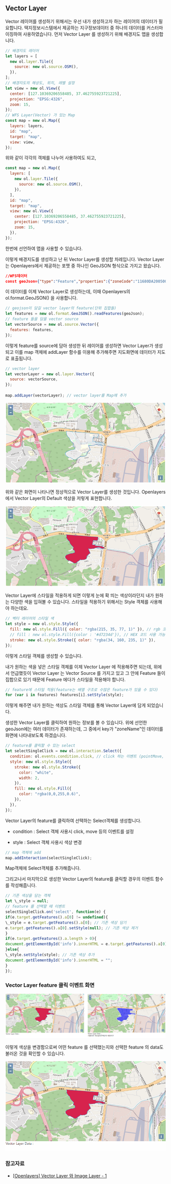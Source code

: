 ## Vector Layer

Vector 레이어를 생성하기 위해서는 우선 내가 생성하고자 하는 레이어의 데이터가 필요합니다.
택지정보시스템에서 제공하는 지구정보데이터 중 하나의 데이터를 커스터마이징하여 사용하였습니다.
먼저 Vector Layer 를 생성하기 위해 배경지도 맵을 생성합니다.

```jsx
// 배경지도 레이어
let layers = [
  new ol.layer.Tile({
    source: new ol.source.OSM(),
  }),
];
// 배경지도의 해상도, 위치, 레벨 설정
let view = new ol.View({
  center: [127.10369206558485, 37.462755923721225],
  projection: "EPSG:4326",
  zoom: 15,
});
// WFS Layer(Vector) 가 있는 Map
const map = new ol.Map({
  layers: layers,
  id: "map",
  target: "map",
  view: view,
});
```

위와 같이 각각의 객체를 나누어 사용하여도 되고,

```jsx
const map = new ol.Map({
  layers: [
    new ol.layer.Tile({
      source: new ol.source.OSM(),
    }),
  ],
  id: "map",
  target: "map",
  view: new ol.View({
    center: [127.10369206558485, 37.462755923721225],
    projection: "EPSG:4326",
    zoom: 15,
  }),
});
```

한번에 선언하여 맵을 사용할 수 있습니다.

이렇게 배경지도를 생성하고 난 뒤 Vector Layer를 생성할 차레입니다.
Vector Layer는 Openlayers에서 제공하는 포맷 중 하나인 GeoJSON 형식으로 가지고 왔습니다.

```json
//WFS데이터
const geoJson={"type":"Feature","properties":{"zoneCode":"11680DA2005001","zoneName":"서울세곡국민임대주택단지예정지구","stepCode":"PC"},"geometry":{"type":"Polygon","coordinates":[[[127.1063733,37.4640793,0.0],[127.1063833,37.4641394,0.0],[127.1064778,37.464681,0.0],[127.1047184,37.464804,0.0],[127.1044987,37.4648193,0.0],[127.1037383,37.4648909,0.0],[127.1029872,37.4649399,0.0],[127.1026356,37.4649628,0.0],[127.10166,37.4650265,0.0],[127.1006197,37.465108,0.0],[127.1005497,37.4651136,0.0],[127.1005075,37.4651169,0.0],[127.1004826,37.4651194,0.0],[127.0996025,37.4652087,0.0],[127.0995163,37.4652174,0.0],[127.0995566,37.4651815,0.0],[127.0995902,37.4650503,0.0],[127.0996391,37.4649353,0.0],[127.0996492,37.4648481,0.0],[127.0996378,37.4647666,0.0],[127.0995942,37.4645815,0.0],[127.0997194,37.4643419,0.0],[127.0997588,37.4642833,0.0],[127.0998869,37.4640891,0.0],[127.0999187,37.4640408,0.0],[127.099968,37.4639661,0.0],[127.100238,37.4637608,0.0],[127.1002862,37.4635808,0.0],[127.100413,37.4632244,0.0],[127.100717,37.4628659,0.0],[127.1010823,37.4625112,0.0],[127.1011359,37.4623895,0.0],[127.1011282,37.4623793,0.0],[127.1011405,37.4623342,0.0],[127.10111,37.4623069,0.0],[127.101091,37.4622772,0.0],[127.1010568,37.4622081,0.0],[127.1010621,37.4621719,0.0],[127.1010357,37.4621446,0.0],[127.1010185,37.4621271,0.0],[127.1009859,37.4621228,0.0],[127.1009717,37.4621031,0.0],[127.1009725,37.4620688,0.0],[127.101006,37.4620237,0.0],[127.1010133,37.4619893,0.0],[127.101021,37.4619745,0.0],[127.1010378,37.4619419,0.0],[127.1010406,37.461939,0.0],[127.1010821,37.4618966,0.0],[127.1011887,37.4618516,0.0],[127.1012469,37.4618361,0.0],[127.1012522,37.4618358,0.0],[127.1013267,37.4618279,0.0],[127.1013299,37.4617598,0.0],[127.1013435,37.4617261,0.0],[127.1013516,37.4616894,0.0],[127.1013678,37.4616447,0.0],[127.1013689,37.4615936,0.0],[127.1013776,37.4615446,0.0],[127.1014264,37.4614878,0.0],[127.1013141,37.4613057,0.0],[127.1012766,37.461283,0.0],[127.1012668,37.4612785,0.0],[127.1011796,37.4612724,0.0],[127.1010823,37.4612335,0.0],[127.1008972,37.4611763,0.0],[127.1007006,37.4611592,0.0],[127.1004587,37.4611275,0.0],[127.0995616,37.460774,0.0],[127.0993922,37.4605753,0.0],[127.0993402,37.460487,0.0],[127.0993505,37.4602831,0.0],[127.0994026,37.4601428,0.0],[127.0995651,37.4599418,0.0],[127.0996856,37.4598223,0.0],[127.0997964,37.4597234,0.0],[127.0999333,37.4596142,0.0],[127.100106,37.4595595,0.0],[127.1003036,37.4595856,0.0],[127.1003149,37.4595794,0.0],[127.1003386,37.4595663,0.0],[127.1010049,37.4591995,0.0],[127.1013932,37.4589725,0.0],[127.1016008,37.4590387,0.0],[127.1018291,37.4591827,0.0],[127.1019657,37.4593498,0.0],[127.1021106,37.4594236,0.0],[127.1021445,37.4594393,0.0],[127.1022708,37.459521,0.0],[127.1022995,37.4595387,0.0],[127.102646,37.4598674,0.0],[127.1026827,37.4597781,0.0],[127.1027003,37.4597329,0.0],[127.1028087,37.4597254,0.0],[127.1029542,37.4597325,0.0],[127.103073,37.4597611,0.0],[127.1031674,37.459766,0.0],[127.1032543,37.4597701,0.0],[127.1034514,37.4597574,0.0],[127.1035588,37.4598353,0.0],[127.1036495,37.4598677,0.0],[127.1038207,37.459932,0.0],[127.1038999,37.4600065,0.0],[127.1039547,37.4600568,0.0],[127.1039812,37.4601836,0.0],[127.1039864,37.4602315,0.0],[127.1039861,37.4602688,0.0],[127.1039978,37.4602688,0.0],[127.1039919,37.4604538,0.0],[127.1040353,37.4605576,0.0],[127.1040582,37.4605856,0.0],[127.1041827,37.4607269,0.0],[127.1042611,37.460802,0.0],[127.1043109,37.4608172,0.0],[127.1044202,37.4609565,0.0],[127.1044388,37.460985,0.0],[127.1044841,37.4610294,0.0],[127.1045325,37.4610566,0.0],[127.1046371,37.4610998,0.0],[127.1047922,37.46116,0.0],[127.1047616,37.4612636,0.0],[127.1046237,37.4614448,0.0],[127.1045623,37.4616124,0.0],[127.1045229,37.4616837,0.0],[127.1044829,37.4617559,0.0],[127.104477,37.4617746,0.0],[127.104353,37.4621748,0.0],[127.104717,37.4621546,0.0],[127.1048787,37.4621611,0.0],[127.1049343,37.4621545,0.0],[127.1050422,37.4621417,0.0],[127.1051403,37.4621462,0.0],[127.1052828,37.4621705,0.0],[127.10562,37.4621785,0.0],[127.105668,37.4622361,0.0],[127.1059373,37.4623546,0.0],[127.1061539,37.4624013,0.0],[127.1061791,37.4624068,0.0],[127.1063594,37.4624174,0.0],[127.106479,37.4624244,0.0],[127.1066839,37.462411,0.0],[127.1068918,37.46237,0.0],[127.1071967,37.4622332,0.0],[127.1073135,37.4621808,0.0],[127.1074382,37.4621858,0.0],[127.1075262,37.4621894,0.0],[127.1077909,37.4622245,0.0],[127.1078208,37.4624344,0.0],[127.1078376,37.4624651,0.0],[127.1076816,37.4625014,0.0],[127.1074559,37.4625457,0.0],[127.1074139,37.4625539,0.0],[127.1074334,37.4626746,0.0],[127.1074223,37.4626756,0.0],[127.107347,37.4626816,0.0],[127.1071586,37.4626968,0.0],[127.1069913,37.4627112,0.0],[127.1069498,37.4627147,0.0],[127.1067477,37.4627298,0.0],[127.1067228,37.4627336,0.0],[127.1066783,37.4627404,0.0],[127.1066767,37.4627406,0.0],[127.1064691,37.4627552,0.0],[127.1064221,37.4627602,0.0],[127.1062607,37.4627751,0.0],[127.1061922,37.4627809,0.0],[127.1060057,37.4627942,0.0],[127.1059456,37.462799,0.0],[127.105826,37.4628083,0.0],[127.1058291,37.4628309,0.0],[127.1058298,37.4628366,0.0],[127.1058516,37.4629966,0.0],[127.1058023,37.4630001,0.0],[127.1054841,37.4630227,0.0],[127.1054475,37.4630262,0.0],[127.1053363,37.4630338,0.0],[127.1053006,37.4630167,0.0],[127.1052331,37.4630225,0.0],[127.1053323,37.4637225,0.0],[127.1053377,37.46376,0.0],[127.1053425,37.4637941,0.0],[127.1053602,37.4637983,0.0],[127.1053776,37.4638025,0.0],[127.1053942,37.463971,0.0],[127.1054661,37.4639647,0.0],[127.1054919,37.4639616,0.0],[127.1055527,37.4639557,0.0],[127.1057135,37.463944,0.0],[127.1058477,37.4639327,0.0],[127.1061737,37.4639029,0.0],[127.1063419,37.4638908,0.0],[127.1063486,37.4639312,0.0],[127.1063733,37.4640793,0.0]]]}};
```

이 데이터를 이제 Vector Layer로 생성하는데, 이때 Openlayers의 ol.format.GeoJSON() 을 사용합니다.

```jsx
// geojson이 담길 vector layer의 feature(단위 집합들)
let features = new ol.format.GeoJSON().readFeatures(geoJson);
// feature 들을 담을 vector source
let vectorSource = new ol.source.Vector({
  features: features,
});
```

이렇게 feature를 source에 담아 생성한 뒤 레이어를 생성하면 Vector Layer가 생성되고 이를 map 객체에 addLayer 함수를 이용해 추가해주면 지도화면에 데이터가 지도로 표출됩니다.

```jsx
// vector layer
let vectorLayer = new ol.layer.Vector({
  source: vectorSource,
});

map.addLayer(vectorLayer); // vector layer를 Map에 추가
```

![](../img/vector.png)

위와 같은 화면이 나타나면 정상적으로 Vector Layer를 생성한 것입니다.
Openlayers 에서 Vector Layer의 Default 색상을 저렇게 표현합니다.

![](../img/vector1.png)

Vector Layer에 스타일을 적용하게 되면 이렇게 눈에 확 띄는 색상이라던지 내가 원하는 다양한 색을 입혀볼 수 있습니다.
스타일을 적용하기 위해서는 Style 객체를 사용해야 하는데요.

```jsx
// 벡터 레이어의 스타일 색
let style = new ol.style.Style({
  fill: new ol.style.Fill({ color: "rgba(215, 35, 77, 1)" }), // rgb 코드 사용 가능
  // fill : new ol.style.Fill({color : '#d7234d'}), // HEX 코드 사용 가능
  stroke: new ol.style.Stroke({ color: "rgba(34, 160, 235, 1)" }),
});
```

이렇게 스타일 객체를 생성할 수 있습니다.

내가 원하는 색을 넣은 스타일 객체를 이제 Vector Layer 에 적용해주면 되는데, 위에서 언급했듯이 Vector Layer 는 Vector Source 를 가지고 있고 그 안에 Feature 들이 집합으로 있기 때문에 Feature 에다가 스타일을 적용해야 합니다.

```jsx
// feature에 스타일 적용(feature는 배열 구조로 수많은 feature가 있을 수 있다)
for (var i in features) features[i].setStyle(style);
```

이렇게 해주면 내가 원하는 색상도 스타일 객체를 통해 Vector Layer에 담게 되었습니다.

생성한 Vector Layer를 클릭하여 원하는 정보를 볼 수 있습니다.
위에 선언한 geoJson에는 여러 데이터가 존재하는데, 그 중에서 key가 "zoneName"인 데이터를 화면에 나타내보도록 하겠습니다.

```jsx
// feature를 클릭할 수 있는 select
let selectSingleClick = new ol.interaction.Select({
  condition: ol.events.condition.click, // click 하는 이벤트 (pointMove, singleclick, altClick 등)
  style: new ol.style.Style({
    stroke: new ol.style.Stroke({
      color: "white",
      width: 2,
    }),
    fill: new ol.style.Fill({
      color: "rgba(0,0,255,0.6)",
    }),
  }),
});
```

Vector Layer의 feature를 클릭하여 선택하는 Select객체를 생성합니다.

- condition : Select 객체 사용시 click, move 등의 이벤트를 설정

- style : Select 객체 사용시 색상 변경

```jsx
// map 객체에 add
map.addInteraction(selectSingleClick);
```

Map객체에 Select객체를 추가해줍니다.

그리고나서 마지막으로 생성한 Vector Layer의 feature를 클릭할 경우의 이벤트 함수를 작성해줍니다.

```jsx
// 기존 색상을 담는 객체
let \_style = null;
// feature 를 선택할 때 이벤트
selectSingleClick.on('select', function(e) {
if(e.target.getFeatures().a[0] != undefined){
\_style = e.target.getFeatures().a[0]; // 기존 색상 담기
e.target.getFeatures().a[0].setStyle(null); // 기존 색상 제거
}
if(e.target.getFeatures().a.length > 0){
document.getElementById('info').innerHTML = e.target.getFeatures().a[0].N.zoneName;
}else{
\_style.setStyle(style); // 기존 색상 추가
document.getElementById('info').innerHTML = "";
}
});
```

### Vector Layer feature 클릭 이벤트 화면

![](../img/vector2.png)

이렇게 색상을 변경함으로써 어떤 feature 를 선택했는지와 선택한 feature 의 data도 불러온 것을 확인할 수 있습니다.

![](../img/vector3.png)

### 참고자료

- [[Openlayers] Vector Layer 와 Image Layer - 1](https://clsung.tistory.com/tag/FEATURE)
